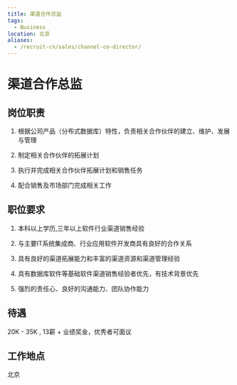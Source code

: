 ```yaml
---
title: 渠道合作总监
tags:
  - Business
location: 北京 
aliases:
  - /recruit-cn/sales/channel-co-director/
---
```


# 渠道合作总监

## 岗位职责

1. 根据公司产品（分布式数据库）特性，负责相关合作伙伴的建立、维护、发展与管理

2. 制定相关合作伙伴的拓展计划

3. 执行并完成相关合作伙伴拓展计划和销售任务

4. 配合销售及市场部门完成相关工作

## 职位要求

1. 本科以上学历,三年以上软件行业渠道销售经验

2. 与主要IT系统集成商、行业应用软件开发商具有良好的合作关系

3. 具有良好的渠道拓展能力和丰富的渠道资源和渠道管理经验

4. 具有数据库软件等基础软件渠道销售经验者优先，有技术背景优先

5. 强烈的责任心、良好的沟通能力、团队协作能力

## 待遇

20K - 35K , 13薪 + 业绩奖金，优秀者可面议

## 工作地点

北京
